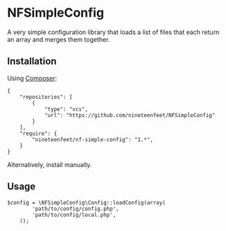 NFSimpleConfig
==============

A very simple configuration library that loads a list of files that each
return an array and merges them together.

Installation
------------

Using [Composer](http://getcomposer.org):

    {
        "repositories": [
            {
                "type": "vcs",
                "url": "https://github.com/nineteenfeet/NFSimpleConfig"
            }
        ],
        "require": {
            "nineteenfeet/nf-simple-config": "1.*",
        }
    }

Alternatively, install manually.

Usage
-----

    $config = \NFSimpleConfig\Config::loadConfig(array(
            'path/to/config/config.php',
            'path/to/config/local.php',
        ));

